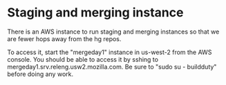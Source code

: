 # Staging and merging instance

There is an AWS instance to run staging and merging instances so that we are fewer hops away from the hg repos. 

To access it, start the "mergeday1" instance in us-west-2 from the AWS console. You should be able to access it by sshing to mergeday1.srv.releng.usw2.mozilla.com. Be sure to "sudo su - buildduty" before doing any work.
